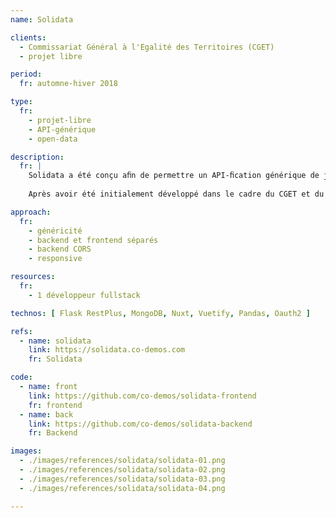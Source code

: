 ```yaml
---
name: Solidata

clients: 
  - Commissariat Général à l'Egalité des Territoires (CGET)
  - projet libre

period: 
  fr: automne-hiver 2018

type:
  fr:
    - projet-libre 
    - API-générique 
    - open-data

description:
  fr: |
    Solidata a été conçu aﬁn de permettre un API-ﬁcation générique de jeux de données, en général de type tabulaire. L'outil permet également d'agréger des données structurées différemment et de les homogénéiser autour d'un même schéma de données.
    
    Après avoir été initialement développé dans le cadre du CGET et du programme Entrepreneur d'Intérêt Général (Etalab) cet outil est toujours en production et maintenu de manière indépendante. Il permet de servir toutes les données des cartographies interactives Apiviz.

approach:
  fr: 
    - généricité
    - backend et frontend séparés 
    - backend CORS
    - responsive

resources:
  fr: 
    - 1 développeur fullstack

technos: [ Flask RestPlus, MongoDB, Nuxt, Vuetify, Pandas, Oauth2 ]

refs:
  - name: solidata
    link: https://solidata.co-demos.com
    fr: Solidata

code:
  - name: front
    link: https://github.com/co-demos/solidata-frontend 
    fr: frontend
  - name: back
    link: https://github.com/co-demos/solidata-backend
    fr: Backend

images:
  - ./images/references/solidata/solidata-01.png
  - ./images/references/solidata/solidata-02.png
  - ./images/references/solidata/solidata-03.png
  - ./images/references/solidata/solidata-04.png

---
```

